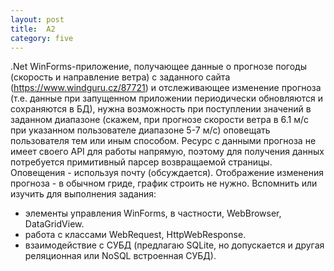 ```yaml
---
layout: post
title:  A2
category: five
---
```

.Net WinForms-приложение, получающее данные о прогнозе погоды (скорость и направление ветра) с заданного сайта (https://www.windguru.cz/87721) и отслеживающее изменение прогноза (т.е. данные при запущенном приложении периодически обновляются и сохраняются в БД), нужна возможность при поступлении значений в заданном диапазоне (скажем, при прогнозе скорости ветра в 6.1 м/с при указанном пользователе диапазоне 5-7 м/с) оповещать пользователя тем или иным способом. 
Ресурс с данными прогноза не имеет своего API для работы напрямую, поэтому для получения данных потребуется примитивный парсер возвращаемой страницы. Оповещения - используя почту (обсуждается). Отображение изменения прогноза - в обычном гриде, график строить не нужно. 
Вспомнить или изучить для выполнения задания:
<ul>
<li>элементы управления WinForms, в частности, WebBrowser, DataGridView.</li>
<li>работа с классами WebRequest, HttpWebResponse.</li>
<li>взаимодействие с СУБД (предлагаю SQLite, но допускается и другая реляционная или NoSQL встроенная СУБД).</li>
</ul>